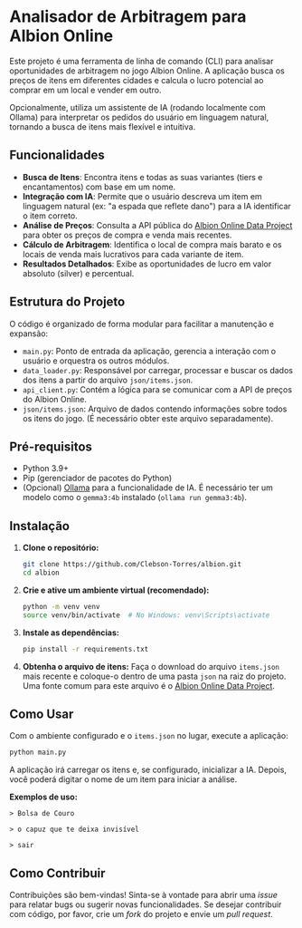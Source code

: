 # Analisador de Arbitragem para Albion Online

Este projeto é uma ferramenta de linha de comando (CLI) para analisar oportunidades de arbitragem no jogo Albion Online. A aplicação busca os preços de itens em diferentes cidades e calcula o lucro potencial ao comprar em um local e vender em outro.

Opcionalmente, utiliza um assistente de IA (rodando localmente com Ollama) para interpretar os pedidos do usuário em linguagem natural, tornando a busca de itens mais flexível e intuitiva.

## Funcionalidades

- **Busca de Itens**: Encontra itens e todas as suas variantes (tiers e encantamentos) com base em um nome.
- **Integração com IA**: Permite que o usuário descreva um item em linguagem natural (ex: "a espada que reflete dano") para a IA identificar o item correto.
- **Análise de Preços**: Consulta a API pública do [Albion Online Data Project](https://www.albion-online-data.com/) para obter os preços de compra e venda mais recentes.
- **Cálculo de Arbitragem**: Identifica o local de compra mais barato e os locais de venda mais lucrativos para cada variante de item.
- **Resultados Detalhados**: Exibe as oportunidades de lucro em valor absoluto (silver) e percentual.

## Estrutura do Projeto

O código é organizado de forma modular para facilitar a manutenção e expansão:

- `main.py`: Ponto de entrada da aplicação, gerencia a interação com o usuário e orquestra os outros módulos.
- `data_loader.py`: Responsável por carregar, processar e buscar os dados dos itens a partir do arquivo `json/items.json`.
- `api_client.py`: Contém a lógica para se comunicar com a API de preços do Albion Online.
- `json/items.json`: Arquivo de dados contendo informações sobre todos os itens do jogo. (É necessário obter este arquivo separadamente).

## Pré-requisitos

- Python 3.9+
- Pip (gerenciador de pacotes do Python)
- (Opcional) [Ollama](https://ollama.com/) para a funcionalidade de IA. É necessário ter um modelo como o `gemma3:4b` instalado (`ollama run gemma3:4b`).

## Instalação

1. **Clone o repositório:**
   ```bash
   git clone https://github.com/Clebson-Torres/albion.git
   cd albion
   ```

2. **Crie e ative um ambiente virtual (recomendado):**
   ```bash
   python -m venv venv
   source venv/bin/activate  # No Windows: venv\Scripts\activate
   ```

3. **Instale as dependências:**
   ```bash
   pip install -r requirements.txt
   ```

4. **Obtenha o arquivo de itens:**
   Faça o download do arquivo `items.json` mais recente e coloque-o dentro de uma pasta `json` na raiz do projeto. Uma fonte comum para este arquivo é o [Albion Online Data Project](https://github.com/albion-online-data/albion-online-data).

## Como Usar

Com o ambiente configurado e o `items.json` no lugar, execute a aplicação:

```bash
python main.py
```

A aplicação irá carregar os itens e, se configurado, inicializar a IA. Depois, você poderá digitar o nome de um item para iniciar a análise.

**Exemplos de uso:**

```
> Bolsa de Couro

> o capuz que te deixa invisível

> sair
```

## Como Contribuir

Contribuições são bem-vindas! Sinta-se à vontade para abrir uma *issue* para relatar bugs ou sugerir novas funcionalidades. Se desejar contribuir com código, por favor, crie um *fork* do projeto e envie um *pull request*.
